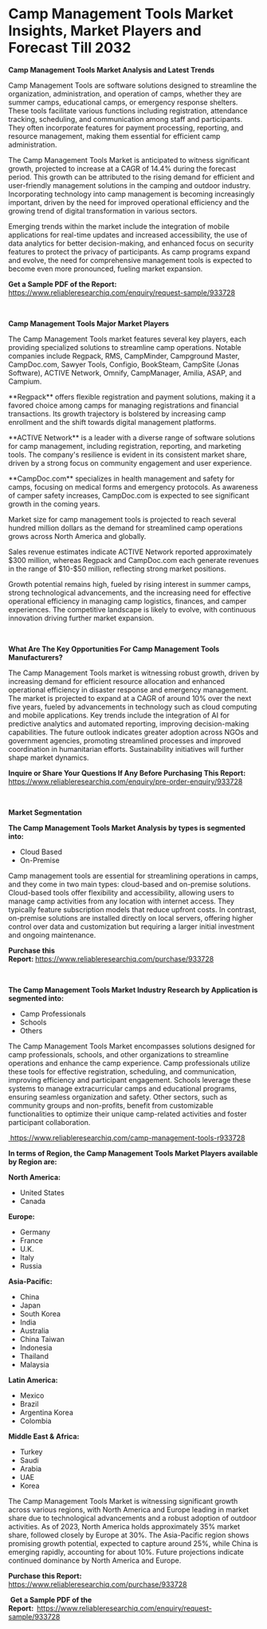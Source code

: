 <p><h1>Camp Management Tools Market Insights, Market Players and Forecast Till 2032</h1></p><p><strong>Camp Management Tools Market Analysis and Latest Trends</strong></p>
<p><p>Camp Management Tools are software solutions designed to streamline the organization, administration, and operation of camps, whether they are summer camps, educational camps, or emergency response shelters. These tools facilitate various functions including registration, attendance tracking, scheduling, and communication among staff and participants. They often incorporate features for payment processing, reporting, and resource management, making them essential for efficient camp administration.</p><p>The Camp Management Tools Market is anticipated to witness significant growth, projected to increase at a CAGR of 14.4% during the forecast period. This growth can be attributed to the rising demand for efficient and user-friendly management solutions in the camping and outdoor industry. Incorporating technology into camp management is becoming increasingly important, driven by the need for improved operational efficiency and the growing trend of digital transformation in various sectors.</p><p>Emerging trends within the market include the integration of mobile applications for real-time updates and increased accessibility, the use of data analytics for better decision-making, and enhanced focus on security features to protect the privacy of participants. As camp programs expand and evolve, the need for comprehensive management tools is expected to become even more pronounced, fueling market expansion.</p></p>
<p><strong>Get a Sample PDF of the Report:&nbsp;</strong> <a href="https://www.reliableresearchiq.com/enquiry/request-sample/933728?utm_campaign=2291&utm_medium=2&utm_source=Github&utm_content=ia&utm_term=18042025&utm_id=camp-management-tools">https://www.reliableresearchiq.com/enquiry/request-sample/933728</a></p>
<p>&nbsp;</p>
<p><strong>Camp Management Tools Major Market Players</strong></p>
<p><p>The Camp Management Tools market features several key players, each providing specialized solutions to streamline camp operations. Notable companies include Regpack, RMS, CampMinder, Campground Master, CampDoc.com, Sawyer Tools, Configio, BookSteam, CampSite (Jonas Software), ACTIVE Network, Omnify, CampManager, Amilia, ASAP, and Campium.</p><p>**Regpack** offers flexible registration and payment solutions, making it a favored choice among camps for managing registrations and financial transactions. Its growth trajectory is bolstered by increasing camp enrollment and the shift towards digital management platforms.</p><p>**ACTIVE Network** is a leader with a diverse range of software solutions for camp management, including registration, reporting, and marketing tools. The company's resilience is evident in its consistent market share, driven by a strong focus on community engagement and user experience. </p><p>**CampDoc.com** specializes in health management and safety for camps, focusing on medical forms and emergency protocols. As awareness of camper safety increases, CampDoc.com is expected to see significant growth in the coming years.</p><p>Market size for camp management tools is projected to reach several hundred million dollars as the demand for streamlined camp operations grows across North America and globally. </p><p>Sales revenue estimates indicate ACTIVE Network reported approximately $300 million, whereas Regpack and CampDoc.com each generate revenues in the range of $10-$50 million, reflecting strong market positions. </p><p>Growth potential remains high, fueled by rising interest in summer camps, strong technological advancements, and the increasing need for effective operational efficiency in managing camp logistics, finances, and camper experiences. The competitive landscape is likely to evolve, with continuous innovation driving further market expansion.</p></p>
<p>&nbsp;</p>
<p><strong>What Are The Key Opportunities For Camp Management Tools Manufacturers?</strong></p>
<p><p>The Camp Management Tools market is witnessing robust growth, driven by increasing demand for efficient resource allocation and enhanced operational efficiency in disaster response and emergency management. The market is projected to expand at a CAGR of around 10% over the next five years, fueled by advancements in technology such as cloud computing and mobile applications. Key trends include the integration of AI for predictive analytics and automated reporting, improving decision-making capabilities. The future outlook indicates greater adoption across NGOs and government agencies, promoting streamlined processes and improved coordination in humanitarian efforts. Sustainability initiatives will further shape market dynamics.</p></p>
<p><strong>Inquire or Share Your Questions If Any Before Purchasing This Report:</strong> <a href="https://www.reliableresearchiq.com/enquiry/pre-order-enquiry/933728?utm_campaign=2291&utm_medium=2&utm_source=Github&utm_content=ia&utm_term=18042025&utm_id=camp-management-tools">https://www.reliableresearchiq.com/enquiry/pre-order-enquiry/933728</a></p>
<p>&nbsp;</p>
<p><strong>Market Segmentation</strong></p>
<p><strong>The Camp Management Tools Market Analysis by types is segmented into:</strong></p>
<p><ul><li>Cloud Based</li><li>On-Premise</li></ul></p>
<p><p>Camp management tools are essential for streamlining operations in camps, and they come in two main types: cloud-based and on-premise solutions. Cloud-based tools offer flexibility and accessibility, allowing users to manage camp activities from any location with internet access. They typically feature subscription models that reduce upfront costs. In contrast, on-premise solutions are installed directly on local servers, offering higher control over data and customization but requiring a larger initial investment and ongoing maintenance.</p></p>
<p><strong>Purchase this Report:&nbsp;</strong><a href="https://www.reliableresearchiq.com/purchase/933728?utm_campaign=2291&utm_medium=2&utm_source=Github&utm_content=ia&utm_term=18042025&utm_id=camp-management-tools">https://www.reliableresearchiq.com/purchase/933728</a></p>
<p>&nbsp;</p>
<p><strong>The Camp Management Tools Market Industry Research by Application is segmented into:</strong></p>
<p><ul><li>Camp Professionals</li><li>Schools</li><li>Others</li></ul></p>
<p><p>The Camp Management Tools Market encompasses solutions designed for camp professionals, schools, and other organizations to streamline operations and enhance the camp experience. Camp professionals utilize these tools for effective registration, scheduling, and communication, improving efficiency and participant engagement. Schools leverage these systems to manage extracurricular camps and educational programs, ensuring seamless organization and safety. Other sectors, such as community groups and non-profits, benefit from customizable functionalities to optimize their unique camp-related activities and foster participant collaboration.</p></p>
<p><a href="https://www.reliableresearchiq.com/camp-management-tools-r933728?utm_campaign=2291&utm_medium=2&utm_source=Github&utm_content=ia&utm_term=18042025&utm_id=camp-management-tools">&nbsp;https://www.reliableresearchiq.com/camp-management-tools-r933728</a></p>
<p><strong>In terms of Region, the Camp Management Tools Market Players available by Region are:</strong></p>
<p>
    <p> <strong> North America: </strong>
        <ul>
            <li>United States</li>
            <li>Canada</li>
        </ul>
        </p> 
    <p> <strong> Europe: </strong>
        <ul>
            <li>Germany</li>
            <li>France</li>
            <li>U.K.</li>
            <li>Italy</li>
            <li>Russia</li>
        </ul>
        </p> 
    <p> <strong> Asia-Pacific: </strong>
        <ul>
            <li>China</li>
            <li>Japan</li>
            <li>South Korea</li>
            <li>India</li>
            <li>Australia</li>
            <li>China Taiwan</li>
            <li>Indonesia</li>
            <li>Thailand</li>
            <li>Malaysia</li>
        </ul>
        </p> 
    <p> <strong> Latin America: </strong>
        <ul>
            <li>Mexico</li>
            <li>Brazil</li>
            <li>Argentina Korea</li>
            <li>Colombia</li>
        </ul>
        </p> 
    <p> <strong> Middle East & Africa: </strong>
        <ul>
            <li>Turkey</li>
            <li>Saudi</li>
            <li>Arabia</li>
            <li>UAE</li>
            <li>Korea</li>
        </ul>
    </p>
    </p>
<p><p>The Camp Management Tools Market is witnessing significant growth across various regions, with North America and Europe leading in market share due to technological advancements and a robust adoption of outdoor activities. As of 2023, North America holds approximately 35% market share, followed closely by Europe at 30%. The Asia-Pacific region shows promising growth potential, expected to capture around 25%, while China is emerging rapidly, accounting for about 10%. Future projections indicate continued dominance by North America and Europe.</p></p>
<p><strong>Purchase this Report: </strong><a href="https://www.reliableresearchiq.com/purchase/933728?utm_campaign=2291&utm_medium=2&utm_source=Github&utm_content=ia&utm_term=18042025&utm_id=camp-management-tools">https://www.reliableresearchiq.com/purchase/933728</a></p>
<p>&nbsp;<strong>Get a Sample PDF of the Report:&nbsp;&nbsp;</strong><a href="https://www.reliableresearchiq.com/enquiry/request-sample/933728?utm_campaign=2291&utm_medium=2&utm_source=Github&utm_content=ia&utm_term=18042025&utm_id=camp-management-tools">https://www.reliableresearchiq.com/enquiry/request-sample/933728</a></p>
<p><strong></strong></p>
<p><p></p><p></p><p></p></p>